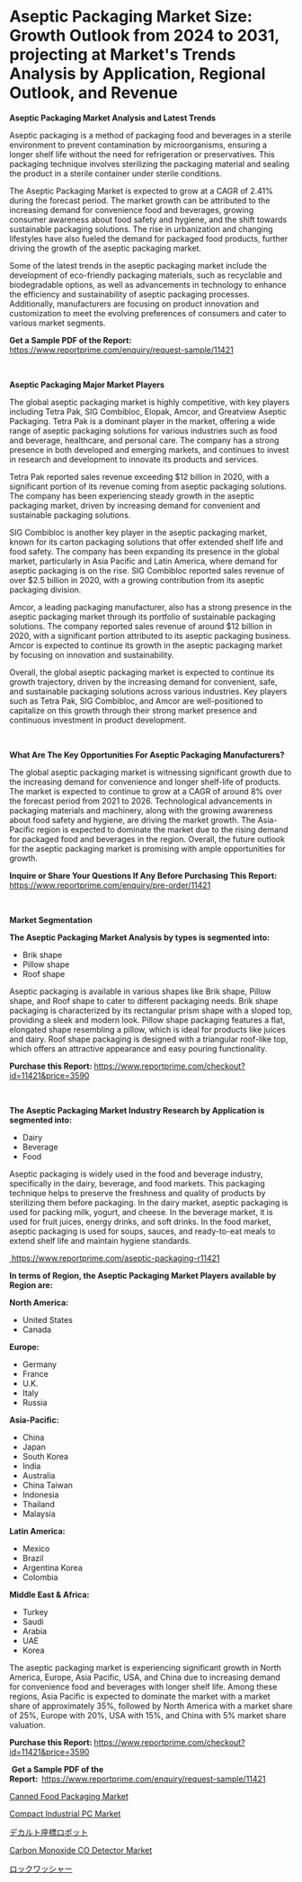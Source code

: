<p><h1>Aseptic Packaging Market Size: Growth Outlook from 2024 to 2031, projecting at Market's Trends Analysis by Application, Regional Outlook, and Revenue</h1></p><p><strong>Aseptic Packaging Market Analysis and Latest Trends</strong></p>
<p><p>Aseptic packaging is a method of packaging food and beverages in a sterile environment to prevent contamination by microorganisms, ensuring a longer shelf life without the need for refrigeration or preservatives. This packaging technique involves sterilizing the packaging material and sealing the product in a sterile container under sterile conditions.</p><p>The Aseptic Packaging Market is expected to grow at a CAGR of 2.41% during the forecast period. The market growth can be attributed to the increasing demand for convenience food and beverages, growing consumer awareness about food safety and hygiene, and the shift towards sustainable packaging solutions. The rise in urbanization and changing lifestyles have also fueled the demand for packaged food products, further driving the growth of the aseptic packaging market.</p><p>Some of the latest trends in the aseptic packaging market include the development of eco-friendly packaging materials, such as recyclable and biodegradable options, as well as advancements in technology to enhance the efficiency and sustainability of aseptic packaging processes. Additionally, manufacturers are focusing on product innovation and customization to meet the evolving preferences of consumers and cater to various market segments.</p></p>
<p><strong>Get a Sample PDF of the Report:&nbsp;</strong> <a href="https://www.reportprime.com/enquiry/request-sample/11421">https://www.reportprime.com/enquiry/request-sample/11421</a></p>
<p>&nbsp;</p>
<p><strong>Aseptic Packaging Major Market Players</strong></p>
<p><p>The global aseptic packaging market is highly competitive, with key players including Tetra Pak, SIG Combibloc, Elopak, Amcor, and Greatview Aseptic Packaging. Tetra Pak is a dominant player in the market, offering a wide range of aseptic packaging solutions for various industries such as food and beverage, healthcare, and personal care. The company has a strong presence in both developed and emerging markets, and continues to invest in research and development to innovate its products and services.</p><p>Tetra Pak reported sales revenue exceeding $12 billion in 2020, with a significant portion of its revenue coming from aseptic packaging solutions. The company has been experiencing steady growth in the aseptic packaging market, driven by increasing demand for convenient and sustainable packaging solutions.</p><p>SIG Combibloc is another key player in the aseptic packaging market, known for its carton packaging solutions that offer extended shelf life and food safety. The company has been expanding its presence in the global market, particularly in Asia Pacific and Latin America, where demand for aseptic packaging is on the rise. SIG Combibloc reported sales revenue of over $2.5 billion in 2020, with a growing contribution from its aseptic packaging division.</p><p>Amcor, a leading packaging manufacturer, also has a strong presence in the aseptic packaging market through its portfolio of sustainable packaging solutions. The company reported sales revenue of around $12 billion in 2020, with a significant portion attributed to its aseptic packaging business. Amcor is expected to continue its growth in the aseptic packaging market by focusing on innovation and sustainability.</p><p>Overall, the global aseptic packaging market is expected to continue its growth trajectory, driven by the increasing demand for convenient, safe, and sustainable packaging solutions across various industries. Key players such as Tetra Pak, SIG Combibloc, and Amcor are well-positioned to capitalize on this growth through their strong market presence and continuous investment in product development.</p></p>
<p>&nbsp;</p>
<p><strong>What Are The Key Opportunities For Aseptic Packaging Manufacturers?</strong></p>
<p><p>The global aseptic packaging market is witnessing significant growth due to the increasing demand for convenience and longer shelf-life of products. The market is expected to continue to grow at a CAGR of around 8% over the forecast period from 2021 to 2026. Technological advancements in packaging materials and machinery, along with the growing awareness about food safety and hygiene, are driving the market growth. The Asia-Pacific region is expected to dominate the market due to the rising demand for packaged food and beverages in the region. Overall, the future outlook for the aseptic packaging market is promising with ample opportunities for growth.</p></p>
<p><strong>Inquire or Share Your Questions If Any Before Purchasing This Report:</strong> <a href="https://www.reportprime.com/enquiry/pre-order/11421">https://www.reportprime.com/enquiry/pre-order/11421</a></p>
<p>&nbsp;</p>
<p><strong>Market Segmentation</strong></p>
<p><strong>The Aseptic Packaging Market Analysis by types is segmented into:</strong></p>
<p><ul><li>Brik shape</li><li>Pillow shape</li><li>Roof shape</li></ul></p>
<p><p>Aseptic packaging is available in various shapes like Brik shape, Pillow shape, and Roof shape to cater to different packaging needs. Brik shape packaging is characterized by its rectangular prism shape with a sloped top, providing a sleek and modern look. Pillow shape packaging features a flat, elongated shape resembling a pillow, which is ideal for products like juices and dairy. Roof shape packaging is designed with a triangular roof-like top, which offers an attractive appearance and easy pouring functionality.</p></p>
<p><strong>Purchase this Report:&nbsp;</strong><a href="https://www.reportprime.com/checkout?id=11421&price=3590">https://www.reportprime.com/checkout?id=11421&price=3590</a></p>
<p>&nbsp;</p>
<p><strong>The Aseptic Packaging Market Industry Research by Application is segmented into:</strong></p>
<p><ul><li>Dairy</li><li>Beverage</li><li>Food</li></ul></p>
<p><p>Aseptic packaging is widely used in the food and beverage industry, specifically in the dairy, beverage, and food markets. This packaging technique helps to preserve the freshness and quality of products by sterilizing them before packaging. In the dairy market, aseptic packaging is used for packing milk, yogurt, and cheese. In the beverage market, it is used for fruit juices, energy drinks, and soft drinks. In the food market, aseptic packaging is used for soups, sauces, and ready-to-eat meals to extend shelf life and maintain hygiene standards.</p></p>
<p><a href="https://www.reportprime.com/aseptic-packaging-r11421">&nbsp;https://www.reportprime.com/aseptic-packaging-r11421</a></p>
<p><strong>In terms of Region, the Aseptic Packaging Market Players available by Region are:</strong></p>
<p>
    <p> <strong> North America: </strong>
        <ul>
            <li>United States</li>
            <li>Canada</li>
        </ul>
        </p> 
    <p> <strong> Europe: </strong>
        <ul>
            <li>Germany</li>
            <li>France</li>
            <li>U.K.</li>
            <li>Italy</li>
            <li>Russia</li>
        </ul>
        </p> 
    <p> <strong> Asia-Pacific: </strong>
        <ul>
            <li>China</li>
            <li>Japan</li>
            <li>South Korea</li>
            <li>India</li>
            <li>Australia</li>
            <li>China Taiwan</li>
            <li>Indonesia</li>
            <li>Thailand</li>
            <li>Malaysia</li>
        </ul>
        </p> 
    <p> <strong> Latin America: </strong>
        <ul>
            <li>Mexico</li>
            <li>Brazil</li>
            <li>Argentina Korea</li>
            <li>Colombia</li>
        </ul>
        </p> 
    <p> <strong> Middle East & Africa: </strong>
        <ul>
            <li>Turkey</li>
            <li>Saudi</li>
            <li>Arabia</li>
            <li>UAE</li>
            <li>Korea</li>
        </ul>
    </p>
    </p>
<p><p>The aseptic packaging market is experiencing significant growth in North America, Europe, Asia Pacific, USA, and China due to increasing demand for convenience food and beverages with longer shelf life. Among these regions, Asia Pacific is expected to dominate the market with a market share of approximately 35%, followed by North America with a market share of 25%, Europe with 20%, USA with 15%, and China with 5% market share valuation.</p></p>
<p><strong>Purchase this Report: </strong><a href="https://www.reportprime.com/checkout?id=11421&price=3590">https://www.reportprime.com/checkout?id=11421&price=3590</a></p>
<p>&nbsp;<strong>Get a Sample PDF of the Report:&nbsp;&nbsp;</strong><a href="https://www.reportprime.com/enquiry/request-sample/11421">https://www.reportprime.com/enquiry/request-sample/11421</a></p>
<p><strong></strong></p>
<p><p><a href="https://github.com/CliffMedina6/Market-Research-Report-List-4/blob/main/canned-food-packaging-market.md">Canned Food Packaging Market</a></p><p><a href="https://www.linkedin.com/pulse/compact-industrial-pc-market-size-reveals-best-marketing-channels-anxqe?trackingId=YEEQ%2FdQk1%2BoitgjWjFoeWQ%3D%3D">Compact Industrial PC Market</a></p><p><a href="https://medium.com/@josuehezog2023/%E3%82%AB%E3%83%AB%E3%83%86%E3%82%B7%E3%82%A2%E3%83%B3%E5%BA%A7%E6%A8%99%E3%83%AD%E3%83%9C%E3%83%83%E3%83%88%E5%B8%82%E5%A0%B4-%E3%82%BF%E3%82%A4%E3%83%97-%E3%82%A2%E3%83%97%E3%83%AA%E3%82%B1%E3%83%BC%E3%82%B7%E3%83%A7%E3%83%B3-%E3%81%8A%E3%82%88%E3%81%B3%E5%9C%B0%E7%90%86%E5%88%A5%E3%81%AB%E3%82%88%E3%82%8B%E5%8C%85%E6%8B%AC%E7%9A%84%E8%A9%95%E4%BE%A1-e29e0aa2c955">デカルト座標ロボット</a></p><p><a href="https://www.linkedin.com/pulse/carbon-monoxide-co-detector-market-comprehensive-assessment-type-m5jwe?trackingId=ir1ICxAHEj0toPkVSVp5Rw%3D%3D">Carbon Monoxide CO Detector Market</a></p><p><a href="https://medium.com/@stevencornish04/%E3%83%AD%E3%83%83%E3%82%AF%E3%83%AF%E3%83%83%E3%82%B7%E3%83%A3%E3%83%BC%E3%83%9E%E3%83%BC%E3%82%B1%E3%83%83%E3%83%88-%E7%A8%AE%E9%A1%9E-%E3%82%A2%E3%83%97%E3%83%AA%E3%82%B1%E3%83%BC%E3%82%B7%E3%83%A7%E3%83%B3-%E5%9C%B0%E7%90%86%E3%81%AB%E3%82%88%E3%82%8B%E5%8C%85%E6%8B%AC%E7%9A%84%E3%81%AA%E8%A9%95%E4%BE%A1-39d56cc714e7">ロックワッシャー</a></p></p>